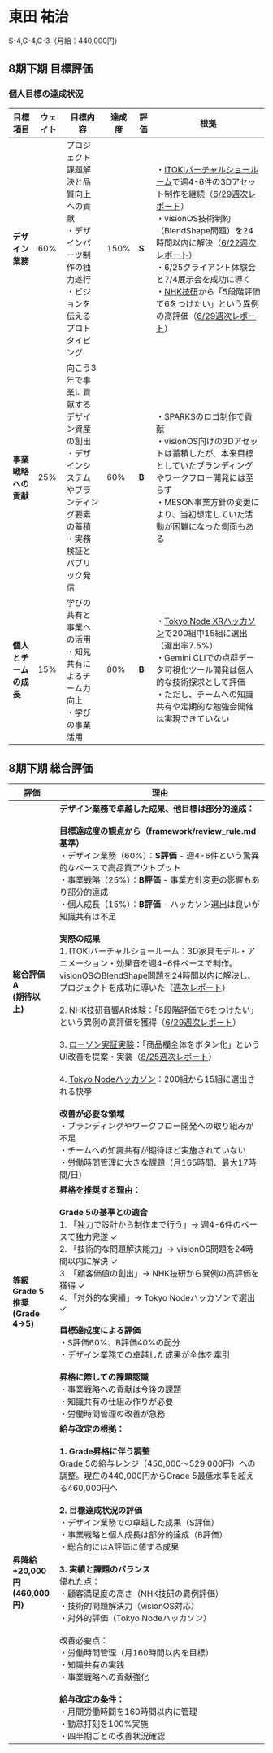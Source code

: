 # 東田 祐治

S-4,G-4,C-3（月給：440,000円）

## 8期下期 目標評価

### 個人目標の達成状況

| 目標項目 | ウェイト | 目標内容 | 達成度 | 評価 | 根拠 |
|---------|----------|----------|--------|------|------|
| **デザイン業務** | 60% | プロジェクト課題解決と品質向上への貢献<br>・デザインパーツ制作の独力遂行<br>・ビジョンを伝えるプロトタイピング | 150% | **S** | ・[ITOKIバーチャルショールーム](https://meson-team.slack.com/archives/C090BTG15F0)で週4-6件の3Dアセット制作を継続（[6/29週次レポート](https://github.com/Narratify/team-goals-and-reviews/blob/main/higashida/weekly-update/250629_Higashida.md)）<br>・visionOS技術制約（BlendShape問題）を24時間以内に解決（[6/22週次レポート](https://github.com/Narratify/team-goals-and-reviews/blob/main/higashida/weekly-update/250622_Higashida.md)）<br>・6/25クライアント体験会と7/4展示会を成功に導く<br>・[NHK技研](https://meson-team.slack.com/archives/C07KP4F7G8K)から「5段階評価で6をつけたい」という異例の高評価（[6/29週次レポート](https://github.com/Narratify/team-goals-and-reviews/blob/main/higashida/weekly-update/250629_Higashida.md#L20)） |
| **事業戦略への貢献** | 25% | 向こう3年で事業に貢献するデザイン資産の創出<br>・デザインシステムやブランディング要素の蓄積<br>・実務検証とパブリック発信 | 60% | **B** | ・SPARKSのロゴ制作で貢献<br>・visionOS向けの3Dアセットは蓄積したが、本来目標としていたブランディングやワークフロー開発には至らず<br>・MESON事業方針の変更により、当初想定していた活動が困難になった側面もある |
| **個人とチームの成長** | 15% | 学びの共有と事業への活用<br>・知見共有によるチーム力向上<br>・学びの事業活用 | 80% | **B** | ・[Tokyo Node XRハッカソン](https://tokyonode-xr-2024.peatix.com/)で200組中15組に選出（選出率7.5%）<br>・Gemini CLIでの点群データ可視化ツール開発は個人的な技術探求として評価<br>・ただし、チームへの知識共有や定期的な勉強会開催は実現できていない |

## 8期下期 総合評価

| 評価 | 理由 |
|------|------|
| **総合評価**<br>**A**<br>**(期待以上)** | **デザイン業務で卓越した成果、他目標は部分的達成：**<br><br>**目標達成度の観点から（framework/review_rule.md基準）**<br>・デザイン業務（60%）：**S評価** - 週4-6件という驚異的なペースで高品質アウトプット<br>・事業戦略（25%）：**B評価** - 事業方針変更の影響もあり部分的達成<br>・個人成長（15%）：**B評価** - ハッカソン選出は良いが知識共有は不足<br><br>**実際の成果**<br>1. ITOKIバーチャルショールーム：3D家具モデル・アニメーション・効果音を週4-6件ペースで制作。visionOSのBlendShape問題を24時間以内に解決し、プロジェクトを成功に導いた（[週次レポート](https://github.com/Narratify/team-goals-and-reviews/blob/main/higashida/weekly-update/)）<br><br>2. NHK技研音響AR体験：「5段階評価で6をつけたい」という異例の高評価を獲得（[6/29週次レポート](https://github.com/Narratify/team-goals-and-reviews/blob/main/higashida/weekly-update/250629_Higashida.md)）<br><br>3. [ローソン実証実験](https://meson-team.slack.com/archives/C090CDS8CHM)：「商品欄全体をボタン化」というUI改善を提案・実装（[8/25週次レポート](https://github.com/Narratify/team-goals-and-reviews/blob/main/higashida/weekly-update/250825_Higashida.md)）<br><br>4. [Tokyo Nodeハッカソン](https://tokyonode-xr-2024.peatix.com/)：200組から15組に選出される快挙<br><br>**改善が必要な領域**<br>・ブランディングやワークフロー開発への取り組みが不足<br>・チームへの知識共有が期待ほど実施されていない<br>・労働時間管理に大きな課題（月165時間、最大17時間/日） |
| **等級**<br>**Grade 5推奨**<br>**(Grade 4→5)** | **昇格を推奨する理由：**<br><br>**Grade 5の基準との適合**<br>1. 「独力で設計から制作まで行う」→ 週4-6件のペースで独力完遂 ✓<br>2. 「技術的な問題解決能力」→ visionOS問題を24時間以内に解決 ✓<br>3. 「顧客価値の創出」→ NHK技研から異例の高評価を獲得 ✓<br>4. 「対外的な実績」→ Tokyo Nodeハッカソンで選出 ✓<br><br>**目標達成度による評価**<br>・S評価60%、B評価40%の配分<br>・デザイン業務での卓越した成果が全体を牽引<br><br>**昇格に際しての課題認識**<br>・事業戦略への貢献は今後の課題<br>・知識共有の仕組み作りが必要<br>・労働時間管理の改善が急務 |
| **昇降給**<br>**+20,000円**<br>**(460,000円)** | **給与改定の根拠：**<br><br>**1. Grade昇格に伴う調整**<br>Grade 5の給与レンジ（450,000～529,000円）への調整。現在の440,000円からGrade 5最低水準を超える460,000円へ<br><br>**2. 目標達成状況の評価**<br>・デザイン業務での卓越した成果（S評価）<br>・事業戦略と個人成長は部分的達成（B評価）<br>・総合的にはA評価に値する成果<br><br>**3. 実績と課題のバランス**<br>優れた点：<br>・顧客満足度の高さ（NHK技研の異例評価）<br>・技術的問題解決力（visionOS対応）<br>・対外的評価（Tokyo Nodeハッカソン）<br><br>改善必要点：<br>・労働時間管理（月160時間以内を目標）<br>・知識共有の実践<br>・事業戦略への貢献強化<br><br>**給与改定の条件：**<br>・月間労働時間を160時間以内に管理<br>・勤怠打刻を100%実施<br>・四半期ごとの改善状況確認 |